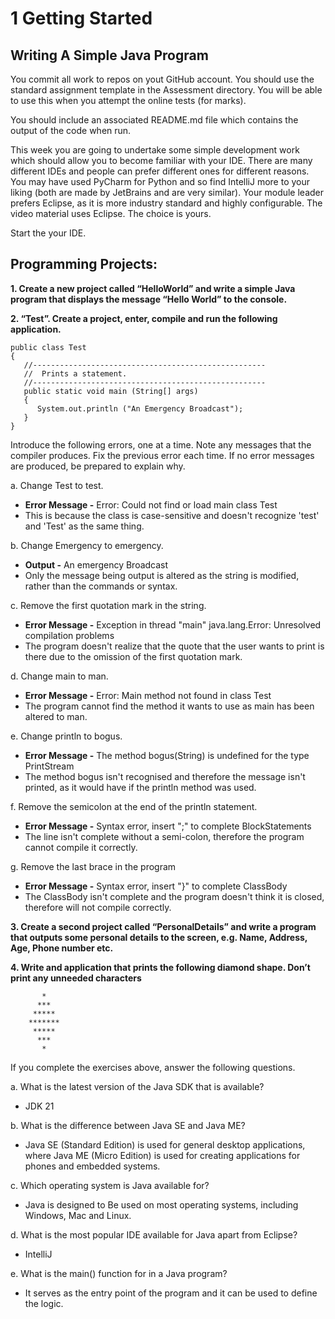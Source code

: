 # 1 Getting Started
## Writing A Simple Java Program


You commit all work to repos on yout GitHub account. You should use the standard assignment template in the Assessment directory. You will be able to use this when you attempt the online tests (for marks).


You should include an associated README.md file which contains the output of the code when run.


This week you are going to undertake some simple development work which should allow you to become familiar with your IDE. There are many different IDEs and people can prefer different ones for different reasons. You may have used PyCharm for Python and so find IntelliJ more to your liking (both are made by JetBrains and are very similar). Your module leader prefers Eclipse, as it is more industry standard and highly configurable. The video material uses Eclipse. The choice is yours.


Start the your IDE.


## Programming Projects:


**1. Create a new project called “HelloWorld” and write a simple Java program that displays the message “Hello World” to the console.**


**2. “Test”. Create a project, enter, compile and run the following application.**


```
public class Test
{
   //----------------------------------------------------
   //  Prints a statement.
   //----------------------------------------------------
   public static void main (String[] args)
   {
      System.out.println ("An Emergency Broadcast");
   }
}
```


Introduce the following errors, one at a time. Note any messages that the compiler produces. Fix the previous error each time. If no error messages are produced, be prepared to explain why.


a. Change Test to test.  
 - **Error Message -** Error: Could not find or load main class Test
 - This is because the class is case-sensitive and doesn't recognize 'test' and 'Test' as the same thing.

b. Change Emergency to emergency.  
 - **Output -** An emergency Broadcast
 - Only the message being output is altered as the string is modified, rather than the commands or syntax.
 
c. Remove the first quotation mark in the string.
 - **Error Message -** Exception in thread "main" java.lang.Error: Unresolved compilation problems
 - The program doesn't realize that the quote that the user wants to print is there due to the omission of the first quotation mark. 

d. Change main to man.  
 - **Error Message -** Error: Main method not found in class Test
 - The program cannot find the method it wants to use as main has been altered to man.
 
e. Change println to bogus.  
- **Error Message -** The method bogus(String) is undefined for the type PrintStream
 - The method bogus isn't recognised and therefore the message isn't printed, as it would have if the println method was used.
 
f. Remove the semicolon at the end of the println statement.  
- **Error Message -** Syntax error, insert ";" to complete BlockStatements
 - The line isn't complete without a semi-colon, therefore the program cannot compile it correctly.

g. Remove the last brace in the program
- **Error Message -** Syntax error, insert "}" to complete ClassBody
 - The ClassBody isn't complete and the program doesn't think it is closed, therefore will not compile correctly.


**3. Create a second project called “PersonalDetails” and write a program that outputs some personal details to the screen, e.g. Name, Address, Age, Phone number etc.**


**4. Write and application that prints the following diamond shape. Don’t print any unneeded characters**

```
       *
      ***
     *****
    *******
     *****
      ***
       *

```


If you complete the exercises above, answer the following questions.
 
a. What is the latest version of the Java SDK that is available?  
 - JDK 21

b. What is the difference between Java SE and Java ME?  
 - Java SE (Standard Edition) is used for general desktop applications, where Java ME (Micro Edition) is used for creating applications for phones and embedded systems.

c. Which operating system is Java available for?  
 - Java is designed to Be used on most operating systems, including Windows, Mac and Linux.

d. What is the most popular IDE available for Java apart from Eclipse? 
 - IntelliJ

e. What is the main() function for in a Java program?
 - It serves as the entry point of the program and it can be used to define the logic.

